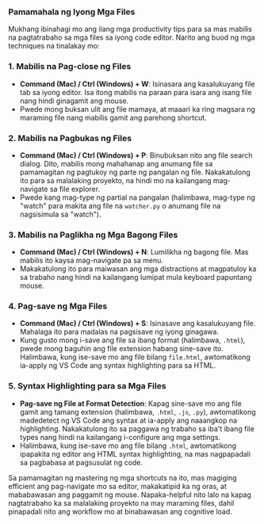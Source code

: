 ### Pamamahala ng Iyong Mga Files

Mukhang ibinahagi mo ang ilang mga productivity tips para sa mas mabilis na pagtatrabaho sa mga files sa iyong code editor. Narito ang buod ng mga techniques na tinalakay mo:

### 1. **Mabilis na Pag-close ng Files**
   - **Command (Mac) / Ctrl (Windows) + W**: Isinasara ang kasalukuyang file tab sa iyong editor. Isa itong mabilis na paraan para isara ang isang file nang hindi ginagamit ang mouse.
   - Pwede mong buksan ulit ang file mamaya, at maaari ka ring magsara ng maraming file nang mabilis gamit ang parehong shortcut.

### 2. **Mabilis na Pagbukas ng Files**
   - **Command (Mac) / Ctrl (Windows) + P**: Binubuksan nito ang file search dialog. Dito, mabilis mong mahahanap ang anumang file sa pamamagitan ng pagtukoy ng parte ng pangalan ng file. Nakakatulong ito para sa malalaking proyekto, na hindi mo na kailangang mag-navigate sa file explorer.
   - Pwede kang mag-type ng partial na pangalan (halimbawa, mag-type ng "watch" para makita ang file na `watcher.py` o anumang file na nagsisimula sa "watch").

### 3. **Mabilis na Paglikha ng Mga Bagong Files**
   - **Command (Mac) / Ctrl (Windows) + N**: Lumilikha ng bagong file. Mas mabilis ito kaysa mag-navigate pa sa menu.
   - Makakatulong ito para maiwasan ang mga distractions at magpatuloy ka sa trabaho nang hindi na kailangang lumipat mula keyboard papuntang mouse.

### 4. **Pag-save ng Mga Files**
   - **Command (Mac) / Ctrl (Windows) + S**: Isinasave ang kasalukuyang file. Mahalaga ito para madalas na pagsisave ng iyong ginagawa.
   - Kung gusto mong i-save ang file sa ibang format (halimbawa, `.html`), pwede mong baguhin ang file extension habang sine-save ito. Halimbawa, kung ise-save mo ang file bilang `file.html`, awtomatikong ia-apply ng VS Code ang syntax highlighting para sa HTML.

### 5. **Syntax Highlighting para sa Mga Files**
   - **Pag-save ng File at Format Detection**: Kapag sine-save mo ang file gamit ang tamang extension (halimbawa, `.html`, `.js`, `.py`), awtomatikong madedetect ng VS Code ang syntax at ia-apply ang naaangkop na highlighting. Nakakatulong ito sa paggawa ng trabaho sa iba't ibang file types nang hindi na kailangang i-configure ang mga settings.
   - Halimbawa, kung ise-save mo ang file bilang `.html`, awtomatikong ipapakita ng editor ang HTML syntax highlighting, na mas nagpapadali sa pagbabasa at pagsusulat ng code.

Sa pamamagitan ng mastering ng mga shortcuts na ito, mas magiging efficient ang pag-navigate mo sa editor, makakatipid ka ng oras, at mababawasan ang paggamit ng mouse. Napaka-helpful nito lalo na kapag nagtatrabaho ka sa malalaking proyekto na may maraming files, dahil pinapadali nito ang workflow mo at binabawasan ang cognitive load.